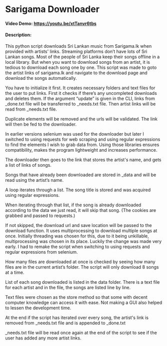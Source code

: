 # Sarigama Downloader
#### Video Demo: https://youtu.be/xtTanvr6tbs
#### Description:
This python script downloads Sri Lankan music from Sarigama.lk when provided with artists' links. Streaming platforms don’t have lots of Sri Lankan songs. Most of the people of Sri Lanka keep their songs offline in a local library.
But when you want to download songs from an artist, it is tedious to download each song one by one. This script was made to goto the artist links of sarigama.lk and navigate to the download page and download the songs automatically.

You have to initialize it first. It creates necessary folders and text files for the user to put links.
First it checks if there’s any uncompleted downloads and deletes them.
If the argument “update” is given in the CLI, links from _done.txt file will be transferred to _needs.txt file.
Then artist links will be read from  _needs.txt file.

Duplicate elements will be removed and the urls will be  validated.
The link will then be fed to the downloader.

In earlier versions selenium was used for the downloader but later I switched to using requests for web scraping and using regular expressions to find the elements I wish to grab data from.
Using those libraries ensures compatibility, makes the program lightweight and increases performance.

The downloader then goes to the link that stores the artist's name, and gets a list of links of songs.

Songs that have already been downloaded are stored in _data and will be read using the artist’s name.

A loop iterates through a list.
The song title is stored and was acquired using regular expressions.


When iterating through that list, if the song is already downloaded according to the data we just read, it will skip that song. (The cookies are grabbed and passed to requests.)

If not skipped, the download url and save location will be passed to the download function.
It uses multiprocessing to download multiple songs at once.
Initially threading was chosen for this, due to it being unkillable, multiprocessing was chosen in its place. Luckily the change was made very early. I had to remake the script when switching to using requests and regular expressions from selenium.

How many files are downloaded at once is checked by seeing how many files are in the current artist’s folder. The script will only download 8 songs at a time.

List of each song downloaded is listed in the data folder. There is a text file for each artist and in the file, the songs are listed line by line.

Text files were chosen as the store method so that some with decent computer knowledge can access it with ease. Not making a GUI also helped to lessen the development time.

At the end if the script has iterated over every song,
the artist's link is removed from _needs.txt file and is appended to _done.txt

_needs.txt file will be read once again at the end of the script to see if the user has added any more artist links.
